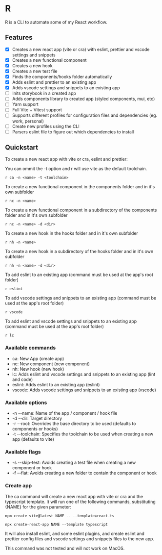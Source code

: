 # R

R is a CLI to automate some of my React workflow.

## Features

- [x] Creates a new react app (vite or cra) with eslint, prettier and vscode settings and snippets
- [x] Creates a new functional component
- [x] Creates a new hook
- [x] Creates a new test file
- [x] Finds the components/hooks folder automatically
- [x] Adds eslint and prettier to an existing app
- [x] Adds vscode settings and snippets to an existing app
- [ ] Inits storybook in a created app
- [ ] Adds components library to created app (styled components, mui, etc)
- [ ] Yarn support
- [ ] Full Vite + Vitest support
- [ ] Supports different profiles for configuration files and dependencies (eg. work, personal)
- [ ] Create new profiles using the CLI
- [ ] Parsers eslint file to figure out which dependencies to install

## Quickstart

To create a new react app with vite or cra, eslint and prettier:

You can ommit the -t option and r will use vite as the default toolchain.

```
r ca -n <name> -t <toolchain>
```

To create a new functional component in the components folder and in it's own subfolder

```
r nc -n <name>
```

To create a new functional component in a subdirectory of the components folder and in it's own subfolder

```
r nc -n <name> -d <dir>
```

To create a new hook in the hooks folder and in it's own subfolder

```
r nh -n <name>
```

To create a new hook in a subdirectory of the hooks folder and in it's own subfolder

```
r nh -n <name> -d <dir>
```

To add eslint to an existing app (command must be used at the app's root folder)

```
r eslint
```

To add vscode settings and snippets to an existing app (command must be used at the app's root folder)

```
r vscode
```

To add eslint and vscode settings and snippets to an existing app (command must be used at the app's root folder)

```
r lc
```

### Available commands

- ca: New App (create app)
- nc: New component (new component)
- nh: New hook (new hook)
- lc: Adds eslint and vscode settings and snippets to an existing app (lint and code)
- eslint: Adds eslint to an existing app (eslint)
- vscode: Adds vscode settings and snippets to an existing app (vscode)

### Available options

- -n --name: Name of the app / component / hook file
- -d --dir: Target directory
- -r --root: Overrides the base directory to be used (defaults to components or hooks)
- -t --toolchain: Specifies the toolchain to be used when creating a new app (defaults to vite)

### Available flags

- -s --skip-test: Avoids creating a test file when creating a new component or hook
- -f --flat: Avoids creating a new folder to contain the component or hook

### Create app

The ca command will create a new react app with vite or cra and the typescript template. It will run one of the following commands, substituting {NAME} for the given parameter:

`npm create vite@latest NAME -- --template=react-ts`

`npx create-react-app NAME --template typescript`

It will also install eslint, and some eslint plugins, and create eslint and prettier config files and vscode settings and snippets files to the new app.

This command was not tested and will not work on MacOS.
